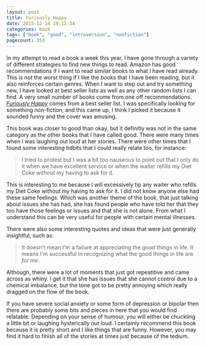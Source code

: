 ```yaml
---
layout: post
title: Furiously Happy
date: 2015-12-24 19:12:34
categories: book
tags: ["book", "good", "introversion", "nonfiction"]
pagecount: 353
---
```


In my attempt to read a book a week this year, I have gone through a
variety of different strategies to find new things to read. Amazon
has good recommendations if I want to read similar books to what I
have read already. This is not the worst thing if I like the books
that I have been reading, but it also reinforces certain genres. When
I want to step out and try something new, I have looked at best seller
lists as well as any other random lists I can find. A very small number
of books come from one off recommendations. [*Furiously Happy*][fur-amazon]
comes from a best seller list. I was specifically looking for
something non-fiction, and this came up, I think I picked it because
it sounded funny and the cover was amusing.

This book was closer to good than okay, but it definitly was not in the same
category as the other books that I have called good. There were many times
when I was laughing out loud at her stories. There were other times that
I found some interesting tidbits that I could really relate too, for instance:

> I tried to protest but I was a bit too nauseous to point out that I
> only do it when we have excellent service or when the waiter refills
> my Diet Coke without my having to ask for it.

This is interesting to me because I will excessively tip any waiter who
refills my Diet Coke without my having to ask for it. I did not know anyone
else had these same feelings. Which was another theme of the book, that
just talking about issues she has had, she has found people who have told
her that they too have those feelings or issues and that she is not alone.
From what I understand this can be very useful for people with certain
mental illnesses.

There were also some interesting quotes and ideas that were just generally
insightful, such as:

> It doesn't mean I'm a failure at appreciating the good things in life.
> It means I'm successful in recognizing what the good things in life
> are *for me*.

Although, there were a lot of moments that just got repeatitive and
came across as whiny. I get it that she has issues that she cannot
control due to a chemical imbalance, but the tone got to be pretty
annoying which really dragged on the flow of the book.

If you have severe social anxiety or some form of depression or bipolar
then there are probably some bits and pieces in here that you would
find relatable. Depending on your sense of humour, you will either be
chuckling a little bit or laughing hysterically out loud.
I certainly recommend this book because it is pretty short and I like
things that are funny. However, you may find it hard to finish all
of the stories at times just because of the tedium.

[fur-amazon]:   http://amzn.com/B00V37BC4C

